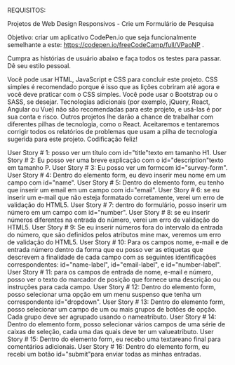 REQUISITOS:

Projetos de Web Design Responsivos - Crie um Formulário de Pesquisa

Objetivo: criar um aplicativo CodePen.io que seja funcionalmente semelhante a este: https://codepen.io/freeCodeCamp/full/VPaoNP .

Cumpra as histórias de usuário abaixo e faça todos os testes para passar. Dê seu estilo pessoal.

Você pode usar HTML, JavaScript e CSS para concluir este projeto. CSS simples é recomendado porque é isso que as lições cobriram até agora e você deve praticar com o CSS simples. Você pode usar o Bootstrap ou o SASS, se desejar. Tecnologias adicionais (por exemplo, jQuery, React, Angular ou Vue) não são recomendadas para este projeto, e usá-las é por sua conta e risco. Outros projetos lhe darão a chance de trabalhar com diferentes pilhas de tecnologia, como o React. Aceitaremos e tentaremos corrigir todos os relatórios de problemas que usam a pilha de tecnologia sugerida para este projeto. Codificação feliz!

User Story # 1: posso ver um título com id="title"texto em tamanho H1.
User Story # 2: Eu posso ver uma breve explicação com o id="description"texto em tamanho P.
User Story # 3: Eu posso ver um formcom id="survey-form".
User Story # 4: Dentro do elemento form, eu devo inserir meu nome em um campo com id="name".
User Story # 5: Dentro do elemento form, eu tenho que inserir um email em um campo com id="email".
User Story # 6: se eu inserir um e-mail que não esteja formatado corretamente, verei um erro de validação do HTML5.
User Story # 7: dentro do formulário, posso inserir um número em um campo com id="number".
User Story # 8: se eu inserir números diferentes na entrada do número, verei um erro de validação do HTML5.
User Story # 9: Se eu inserir números fora do intervalo da entrada do número, que são definidos pelos atributos mine max, veremos um erro de validação do HTML5.
User Story # 10: Para os campos nome, e-mail e de entrada número dentro da forma que eu posso ver as etiquetas que descrevem a finalidade de cada campo com as seguintes identificações correspondentes: id="name-label", id="email-label", e id="number-label".
User Story # 11: para os campos de entrada de nome, e-mail e número, posso ver o texto do marcador de posição que fornece uma descrição ou instruções para cada campo.
User Story # 12: Dentro do elemento form, posso selecionar uma opção em um menu suspenso que tenha um correspondente id="dropdown".
User Story # 13: Dentro do elemento form, posso selecionar um campo de um ou mais grupos de botões de opção. Cada grupo deve ser agrupado usando o nameatributo.
User Story # 14: Dentro do elemento form, posso selecionar vários campos de uma série de caixas de seleção, cada uma das quais deve ter um valueatributo.
User Story # 15: Dentro do elemento form, eu recebo uma textareano final para comentários adicionais.
User Story # 16: Dentro do elemento form, eu recebi um botão id="submit"para enviar todas as minhas entradas.
